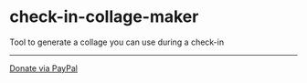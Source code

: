 # check-in-collage-maker
Tool to generate a collage you can use during a check-in


---

[Donate via PayPal](https://www.paypal.com/donate/?hosted_button_id=B3WRGUUNZVDCL)
